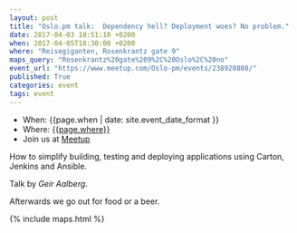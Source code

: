 ```yaml
---
layout: post
title: "Oslo.pm talk:  Dependency hell? Deployment woes? No problem."
date: 2017-04-03 10:51:10 +0200
when: 2017-04-05T18:30:00 +0200
where: "Reisegiganten, Rosenkrantz gate 9"
maps_query: "Rosenkrantz%20gate%209%2C%20Oslo%2C%20no"
event_url: "https://www.meetup.com/Oslo-pm/events/238920808/"
published: True
categories: event
tags: event
---
```


* When: {{page.when | date: site.event_date_format }}
* Where: [{{page.where}}]({{site.maps_url}}{{page.maps_query}})
* Join us at [Meetup]({{page.event_url}})

How to simplify building, testing and deploying applications using Carton, Jenkins and Ansible.

Talk by <i>Geir Aalberg</i>.

Afterwards we go out for food or a beer.

{% include maps.html %}